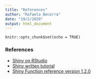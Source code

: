 ```yaml
---
title: "References"
author: "Rafaela Becerra"
date: "19/2/2020"
output: html_document
---
```


```{r setup, include=FALSE}
knitr::opts_chunk$set(echo = TRUE)
```

### References
 - [Shiny on RStudio](https://shiny.rstudio.com/)
 - [Shiny written tutorial](https://shiny.rstudio.com/tutorial/written-tutorial/lesson1/)
 - [Shiny Function reference version 1.2.0](https://shiny.rstudio.com/reference/shiny/1.2.0/)